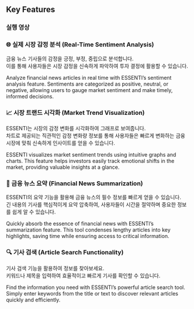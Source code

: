 <h2>Key Features</h2>

<h3> 실행 영상 </h3>

<h3>🌐 실제 시장 감정 분석 (Real-Time Sentiment Analysis) </h3>
<p>금융 뉴스 기사들의 감정을 긍정, 부정, 중립으로 분석합니다.
</br>이를 통해 사용자들은 시장 감정을 신속하게 파악하여 투자 결정에 활용할 수 있습니다.</p>

<p>Analyze financial news articles in real time with ESSENTI’s sentiment analysis feature.  
Sentiments are categorized as positive, neutral, or negative, allowing users to gauge market sentiment and make timely, informed decisions.</p>

<h3>📈 시장 트랜드 시각화 (Market Trend Visualization) </h3>
<p> ESSENTI는 시장의 감정 변화를 시각화하여 그래프로 보여줍니다.
</br>차트로 제공되는 직관적인 감정 변화량 정보를 통해 사용자들은 빠르게 변화하는 금융 시장에 맞춰 신속하게 인사이트를 얻을 수 있습니다. </p>

<p>ESSENTI visualizes market sentiment trends using intuitive graphs and charts.  
This feature helps investors easily track emotional shifts in the market, providing valuable insights at a glance.</p>

<h3>📄 금융 뉴스 요약 (Financial News Summarization) </h3>
<p> ESSENTI의 요약 기능을 활용해 금융 뉴스의 필수 정보를 빠르게 얻을 수 있습니다.
</br> 긴 내용의 기사를 핵심적이게 요약 압축하여, 사용자들이 시간을 절약하며 중요한 정보를 쉽게 알 수 있습니다.</p>

<p>Quickly absorb the essence of financial news with ESSENTI’s summarization feature.  
This tool condenses lengthy articles into key highlights, saving time while ensuring access to critical information.</p>

<h3>🔍 기사 검색 (Article Search Functionality)</h3>
<p> 기사 검색 기능을 활용하여 정보를 찾아보세요.
</br> 키워드나 제목을 입력하여 효율적이고 빠르게 기사를 확인할 수 있습니다.</p>

<p>Find the information you need with ESSENTI’s powerful article search tool.  
Simply enter keywords from the title or text to discover relevant articles quickly and efficiently.</p>
